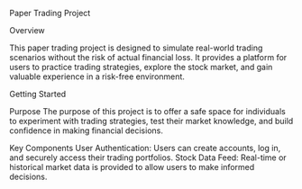 Paper Trading Project 

Overview

This paper trading project is designed to simulate real-world trading scenarios without the risk of actual financial loss. It provides a platform for users to practice trading strategies, explore the stock market, and gain valuable experience in a risk-free environment.

Getting Started

Purpose
The purpose of this project is to offer a safe space for individuals to experiment with trading strategies, test their market knowledge, and build confidence in making financial decisions.

Key Components
User Authentication: Users can create accounts, log in, and securely access their trading portfolios.
Stock Data Feed: Real-time or historical market data is provided to allow users to make informed decisions.
